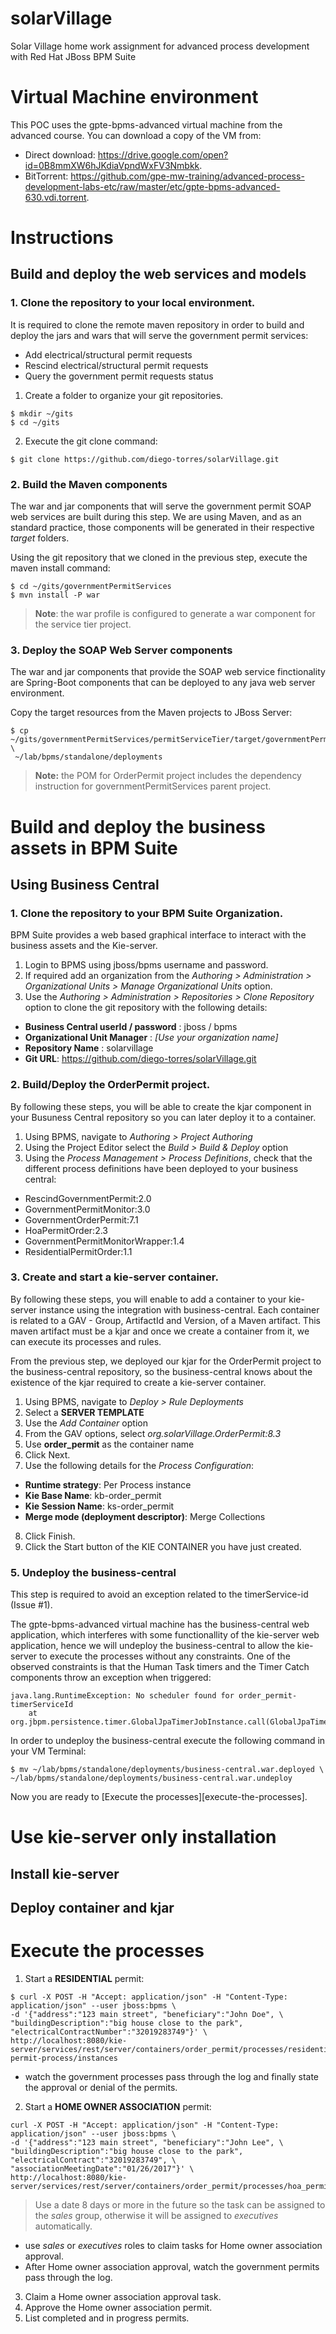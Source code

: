 # solarVillage
Solar Village home work assignment for advanced process development with Red Hat JBoss BPM Suite
# Virtual Machine environment

This POC uses the gpte-bpms-advanced virtual machine from the advanced course.
You can download a copy of the VM from:

* Direct download: https://drive.google.com/open?id=0B8mmXW6hJKdiaVpndWxFV3Nmbkk.
* BitTorrent: https://github.com/gpe-mw-training/advanced-process-development-labs-etc/raw/master/etc/gpte-bpms-advanced-630.vdi.torrent.

# Instructions
## Build and deploy the web services and models
### 1. Clone the repository to your local environment.

It is required to clone the remote maven repository in order to build and deploy the jars and wars that will serve the government permit services:

* Add electrical/structural permit requests
* Rescind electrical/structural permit requests
* Query the government permit requests status

1. Create a folder to organize your git repositories.

  ```
  $ mkdir ~/gits
  $ cd ~/gits
  ```

2. Execute the git clone command:  

  ```
  $ git clone https://github.com/diego-torres/solarVillage.git
  ```

### 2. Build the Maven components

The war and jar components that will serve the government permit SOAP web services are built during this step. We are using Maven, and as an standard practice, those components will be generated in their respective _target_ folders.

Using the git repository that we cloned in the previous step, execute the maven install command:

```
$ cd ~/gits/governmentPermitServices
$ mvn install -P war
```

> **Note**: the war profile is configured to generate a war component for the service tier project.

### 3. Deploy the SOAP Web Server components

The war and jar components that provide the SOAP web service finctionality are Spring-Boot components that can be deployed to any java web server environment.

Copy the target resources from the Maven projects to JBoss Server:

```
$ cp ~/gits/governmentPermitServices/permitServiceTier/target/governmentPermitServices.war \
 ~/lab/bpms/standalone/deployments
```

> **Note:** the POM for OrderPermit project includes the dependency instruction for governmentPermitServices parent project.

# Build and deploy the business assets in BPM Suite
## Using Business Central
### 1. Clone the repository to your BPM Suite Organization.

BPM Suite provides a web based graphical interface to interact with the business assets and the Kie-server.

1. Login to BPMS using jboss/bpms username and password.
2. If required add an organization from the _Authoring > Administration > Organizational Units > Manage Organizational Units_ option.
3. Use the _Authoring > Administration > Repositories > Clone Repository_ option to clone the git repository with the following details:
  * **Business Central userId / password** : jboss / bpms
  * **Organizational Unit Manager** : _[Use your organization name]_
  * **Repository Name** : solarvillage
  * **Git URL**: https://github.com/diego-torres/solarVillage.git

### 2. Build/Deploy the OrderPermit project.

By following these steps, you will be able to create the kjar component in your Busuness Central repository so you can later deploy it to a container.

1. Using BPMS, navigate to _Authoring > Project Authoring_
2. Using the Project Editor select the _Build > Build & Deploy_ option
3. Using the _Process Management > Process Definitions_, check that the different process definitions have been deployed to your business central:

  * RescindGovernmentPermit:2.0
  * GovernmentPermitMonitor:3.0
  * GovernmentOrderPermit:7.1
  * HoaPermitOrder:2.3
  * GovernmentPermitMonitorWrapper:1.4
  * ResidentialPermitOrder:1.1

### 3. Create and start a kie-server container.

By following these steps, you will enable to add a container to your kie-server instance using the integration with business-central.
Each container is related to a GAV - Group, ArtifactId and Version, of a Maven artifact. This maven artifact must be a kjar and once we create a container from it, we can execute its processes and rules.

From the previous step, we deployed our kjar for the OrderPermit project to the business-central repository, so the business-central knows about the existence of the kjar required to create a kie-server container.

1. Using BPMS, navigate to _Deploy > Rule Deployments_
2. Select a __SERVER TEMPLATE__
3. Use the _Add Container_ option
4. From the GAV options, select _org.solarVillage.OrderPermit:8.3_
5. Use **order_permit** as the container name
6. Click Next.
7. Use the following details for the _Process Configuration_:
  * **Runtime strategy**: Per Process instance
  * **Kie Base Name**: kb-order_permit
  * **Kie Session Name**: ks-order_permit
  * **Merge mode (deployment descriptor)**: Merge Collections
8. Click Finish.
9. Click the Start button of the KIE CONTAINER you have just created.

### 5. Undeploy the business-central

This step is required to avoid an exception related to the timerService-id (Issue #1).

The gpte-bpms-advanced virtual machine has the business-central web application, which interferes with some functionallity of the kie-server web application, hence we will undeploy the business-central to allow the kie-server to execute the processes without any constraints. One of the observed constraints is that the Human Task timers and the Timer Catch components throw an exception when triggered:

```
java.lang.RuntimeException: No scheduler found for order_permit-timerServiceId
 	at org.jbpm.persistence.timer.GlobalJpaTimerJobInstance.call(GlobalJpaTimerJobInstance.java:71)
```

In order to undeploy the business-central execute the following command in your VM Terminal:

```
$ mv ~/lab/bpms/standalone/deployments/business-central.war.deployed \
~/lab/bpms/standalone/deployments/business-central.war.undeploy
```

Now you are ready to [Execute the processes][execute-the-processes].

# Use kie-server only installation
## Install kie-server
## Deploy container and kjar

# Execute the processes
1. Start a **RESIDENTIAL** permit:

  ```
  $ curl -X POST -H "Accept: application/json" -H "Content-Type: application/json" --user jboss:bpms \
  -d '{"address":"123 main street", "beneficiary":"John Doe", \
  "buildingDescription":"big house close to the park", "electricalContractNumber":"32019283749"}' \
  http://localhost:8080/kie-server/services/rest/server/containers/order_permit/processes/residential-permit-process/instances
  ```

  * watch the government processes pass through the log and finally state the approval or denial of the permits.
2. Start a **HOME OWNER ASSOCIATION** permit:

  ```
  curl -X POST -H "Accept: application/json" -H "Content-Type: application/json" --user jboss:bpms \
  -d '{"address":"123 main street", "beneficiary":"John Lee", \
  "buildingDescription":"big house close to the park", "electricalContract":"32019283749", \
  "associationMeetingDate":"01/26/2017"}' \
  http://localhost:8080/kie-server/services/rest/server/containers/order_permit/processes/hoa_permit_process/instances
  ```

  > Use a date 8 days or more in the future so the task can be assigned to the _sales_ group, otherwise it will be assigned to _executives_ automatically.

  * use _sales_ or _executives_ roles to claim tasks for Home owner association approval.
  * After Home owner association approval, watch the government permits pass through the log.

3. Claim a Home owner association approval task.
4. Approve the Home owner association permit.
5. List completed and in progress permits.
